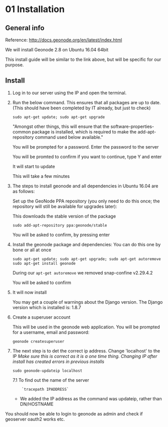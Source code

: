 # 01 Installation

## General info
Reference: http://docs.geonode.org/en/latest/index.html

We will install Geonode 2.8 on Ubuntu 16.04 64bit

This install guide will be similar to the link above, but will be specific for our purpose.

## Install

1.  Log in to our server using the IP and open the terminal.

2.  Run the below command. This ensures that all packages are up to date. (This should have been completed by IT already, but just to check)

    `sudo apt-get update; sudo apt-get upgrade`
    
    "Amongst other things, this will ensure that the software-properties-common package is installed, which is required to make the add-apt- repository command used below available."
    
    You will be prompted for a password. Enter the password to the server
    
    You will be promted to confirm if you want to continue, type Y and enter
    
    It will start to update
    
    This will take a few minutes

3.  The steps to install geonode and all dependencies in Ubuntu 16.04 are as follows:

    Set up the GeoNode PPA repository (you only need to do this once; the repository will still be available for upgrades later):
    
    This downloads the stable version of the package

    `sudo add-apt-repository ppa:geonode/stable`
    
    You will be asked to confirm, by pressing enter

4.  Install the geonode package and dependencies:
    You can do this one by bone or all at once

    `sudo apt-get update; sudo apt-get upgrade; sudo apt-get autoremove
    sudo apt-get install geonode`

    During our `apt-get autoremove` we removed snap-confine v2.29.4.2

    You will be asked to confirm

5.  It will now install

    You may get a couple of warnings about the Django version.
    The Django version which is installed is: 1.8.7

6. Create a superuser account

    This will be used in the geonode web application. You will be prompted for a username, email and password:
    
    `geonode createsuperuser`

7.  The next step is to det the correct ip address. Change 'localhost' to the IP *Make sure this is correct as it is a one time thing. Changing IP after install has created errors in previous installs*

    `sudo geonode-updateip localhost` 
        
    7.1     To find out the name of the server   
            
            `tracepath IPADDRESS`
    
    - We added the IP address as the command was updateip, rather than DN/HOSTNAME

You should now be able to login to geonode as admin and check if geoserver oauth2 works etc. 
    
    

